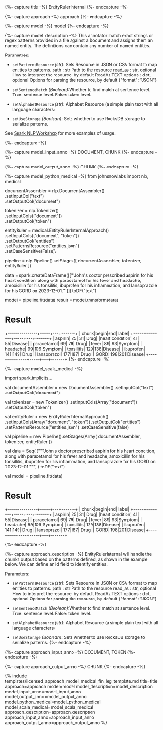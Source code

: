 {%- capture title -%}
EntityRulerInternal
{%- endcapture -%}

{%- capture approach -%}
approach
{%- endcapture -%}

{%- capture model -%}
model
{%- endcapture -%}

{%- capture model_description -%}
This annotator match exact strings or regex patterns provided in a file against a Document and assigns them an named entity. The definitions can contain any number of named entities.

Parametres:
- `setPatternsResource` *(str)*: Sets Resource in JSON or CSV format to map entities to patterns.
        path : str
            Path to the resource
        read_as : str, optional
            How to interpret the resource, by default ReadAs.TEXT
        options : dict, optional
            Options for parsing the resource, by default {"format": "JSON"}

- `setSentenceMatch` *(Boolean)*:Whether to find match at sentence level. True: sentence level. False: token level.

- `setAlphabetResource` *(str)*:  Alphabet Resource (a simple plain text with all language characters)

- `setUseStorage` *(Boolean)*:  Sets whether to use RocksDB storage to serialize patterns.

See [Spark NLP Workshop](https://colab.research.google.com/github/JohnSnowLabs/spark-nlp-workshop/blob/master/tutorials/Certification_Trainings/Healthcare/40.Rule_Based_Entity_Matchers.ipynb) for more examples of usage.

{%- endcapture -%}

{%- capture model_input_anno -%}
DOCUMENT, CHUNK
{%- endcapture -%}

{%- capture model_output_anno -%}
CHUNK
{%- endcapture -%}

{%- capture model_python_medical -%}
from johnsnowlabs import nlp, medical

documentAssembler = nlp.DocumentAssembler()\
    .setInputCol("text")\
    .setOutputCol("document")

tokenizer = nlp.Tokenizer()\
    .setInputCols(["document"])\
    .setOutputCol("token")

entityRuler = medical.EntityRulerInternalApproach()\
    .setInputCols(["document", "token"])\
    .setOutputCol("entities")\
    .setPatternsResource("entities.json")\
    .setCaseSensitive(False)\

pipeline = nlp.Pipeline().setStages([
    documentAssembler,
    tokenizer,
    entityRuler
])

data = spark.createDataFrame([['''John's doctor prescribed aspirin for his heart condition, along with paracetamol for his fever and headache, amoxicillin for his tonsilitis, ibuprofen for his inflammation, and lansoprazole for his GORD on 2023-12-01.''']]).toDF("text")

model = pipeline.fit(data)
result = model.transform(data)

# Result
+---------------+-----+---+-------+
|          chunk|begin|end|  label|
+---------------+-----+---+-------+
|        aspirin|   25| 31|   Drug|
|heart condition|   41| 55|Disease|
|    paracetamol|   69| 79|   Drug|
|          fever|   89| 93|Symptom|
|       headache|   99|106|Symptom|
|     tonsilitis|  129|138|Disease|
|      ibuprofen|  141|149|   Drug|
|    lansoprazol|  177|187|   Drug|
|           GORD|  198|201|Disease|
+---------------+-----+---+-------+
{%- endcapture -%}


{%- capture model_scala_medical -%}
 
import spark.implicits._

val documentAssembler = new DocumentAssembler()
  .setInputCol("text")
  .setOutputCol("document")

val tokenizer = new Tokenizer()
  .setInputCols(Array("document"))
  .setOutputCol("token")

val entityRuler = new EntityRulerInternalApproach()
  .setInputCols(Array("document", "token"))
  .setOutputCol("entities")
  .setPatternsResource("entities.json")
  .setCaseSensitive(false)

val pipeline = new Pipeline().setStages(Array(
  documentAssembler,
  tokenizer,
  entityRuler
))

val data = Seq(
  ("""John's doctor prescribed aspirin for his heart condition, along with paracetamol for his fever and headache, amoxicillin for his tonsillitis, ibuprofen for his inflammation, and lansoprazole for his GORD on 2023-12-01.""")
).toDF("text")

val model = pipeline.fit(data)

# Result
+---------------+-----+---+-------+
|          chunk|begin|end|  label|
+---------------+-----+---+-------+
|        aspirin|   25| 31|   Drug|
|heart condition|   41| 55|Disease|
|    paracetamol|   69| 79|   Drug|
|          fever|   89| 93|Symptom|
|       headache|   99|106|Symptom|
|     tonsilitis|  129|138|Disease|
|      ibuprofen|  141|149|   Drug|
|    lansoprazol|  177|187|   Drug|
|           GORD|  198|201|Disease|
+---------------+-----+---+-------+

{%- endcapture -%}

{%- capture approach_description -%}
EntityRulerInternal will handle the chunks output based on the patterns defined, as shown in the example below. We can define an id field to identify entities.

Parameters:

- `setPatternsResource` *(str)*: Sets Resource in JSON or CSV format to map entities to patterns.
        path : str
            Path to the resource
        read_as : str, optional
            How to interpret the resource, by default ReadAs.TEXT
        options : dict, optional
            Options for parsing the resource, by default {"format": "JSON"}

- `setSentenceMatch` *(Boolean)*:Whether to find match at sentence level. True: sentence level. False: token level.

- `setAlphabetResource` *(str)*:  Alphabet Resource (a simple plain text with all language characters)

- `setUseStorage` *(Boolean)*:  Sets whether to use RocksDB storage to serialize patterns.
{%- endcapture -%}

{%- capture approach_input_anno -%}
DOCUMENT, TOKEN
{%- endcapture -%}

{%- capture approach_output_anno -%}
CHUNK
{%- endcapture -%}

{% include templates/licensed_approach_model_medical_fin_leg_template.md
title=title
approach=approach
model=model
model_description=model_description
model_input_anno=model_input_anno
model_output_anno=model_output_anno
model_python_medical=model_python_medical
model_scala_medical=model_scala_medical
approach_description=approach_description
approach_input_anno=approach_input_anno
approach_output_anno=approach_output_anno
%}

